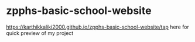 # zpphs-basic-school-website

https://karthikkaliki2000.github.io/zpphs-basic-school-website/tap here for quick preview of my project
